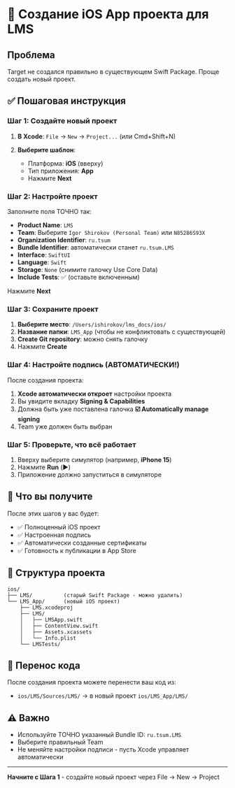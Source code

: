 # 🚀 Создание iOS App проекта для LMS

## Проблема
Target не создался правильно в существующем Swift Package. Проще создать новый проект.

## ✅ Пошаговая инструкция

### Шаг 1: Создайте новый проект

1. **В Xcode**: `File` → `New` → `Project...` (или Cmd+Shift+N)

2. **Выберите шаблон**:
   - Платформа: **iOS** (вверху)
   - Тип приложения: **App**
   - Нажмите **Next**

### Шаг 2: Настройте проект

Заполните поля ТОЧНО так:

- **Product Name**: `LMS`
- **Team**: Выберите `Igor Shirokov (Personal Team)` или `N85286S93X`
- **Organization Identifier**: `ru.tsum`
- **Bundle Identifier**: автоматически станет `ru.tsum.LMS`
- **Interface**: `SwiftUI`
- **Language**: `Swift`
- **Storage**: `None` (снимите галочку Use Core Data)
- **Include Tests**: ✅ (оставьте включенным)

Нажмите **Next**

### Шаг 3: Сохраните проект

1. **Выберите место**: `/Users/ishirokov/lms_docs/ios/`
2. **Название папки**: `LMS_App` (чтобы не конфликтовать с существующей)
3. **Create Git repository**: можно снять галочку
4. Нажмите **Create**

### Шаг 4: Настройте подпись (АВТОМАТИЧЕСКИ!)

После создания проекта:

1. **Xcode автоматически откроет** настройки проекта
2. Вы увидите вкладку **Signing & Capabilities**
3. Должна быть уже поставлена галочка **☑️ Automatically manage signing**
4. Team уже должен быть выбран

### Шаг 5: Проверьте, что всё работает

1. Вверху выберите симулятор (например, **iPhone 15**)
2. Нажмите **Run** (▶️)
3. Приложение должно запуститься в симуляторе

## 🎯 Что вы получите

После этих шагов у вас будет:
- ✅ Полноценный iOS проект
- ✅ Настроенная подпись
- ✅ Автоматически созданные сертификаты
- ✅ Готовность к публикации в App Store

## 📁 Структура проекта

```
ios/
├── LMS/          (старый Swift Package - можно удалить)
└── LMS_App/      (новый iOS проект)
    ├── LMS.xcodeproj
    ├── LMS/
    │   ├── LMSApp.swift
    │   ├── ContentView.swift
    │   ├── Assets.xcassets
    │   └── Info.plist
    └── LMSTests/
```

## 🔄 Перенос кода

После создания проекта можете перенести ваш код из:
- `ios/LMS/Sources/LMS/` → в новый проект `ios/LMS_App/LMS/`

## ⚠️ Важно

- Используйте ТОЧНО указанный Bundle ID: `ru.tsum.LMS`
- Выберите правильный Team
- Не меняйте настройки подписи - пусть Xcode управляет автоматически

---

**Начните с Шага 1** - создайте новый проект через File → New → Project 